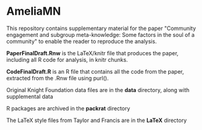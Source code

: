 # AmeliaMN

This repository contains supplementary material for the paper "Community engagement and subgroup meta-knowledge: Some factors in the soul of a community" to enable the reader to reproduce the analysis.

**PaperFinalDraft.Rnw** is the LaTeX/knitr file that produces the paper, including all R code for analysis, in knitr chunks.

**CodeFinalDraft.R** is an R file that contains all the code from the paper, extracted from the .Rnw file using purl().

Original Knight Foundation data files are in the **data** directory, along with supplemental data

R packages are archived in the **packrat** directory

The LaTeX style files from Taylor and Francis are in the **LaTeX** directory

